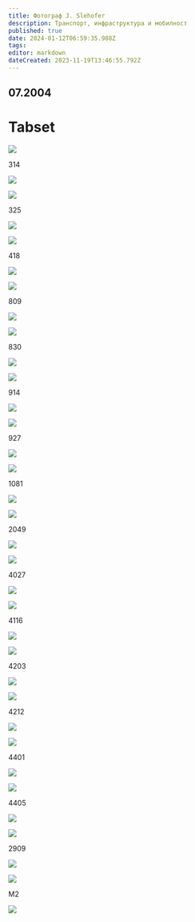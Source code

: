 ```yaml
---
title: Фотограф J. Slehofer
description: Транспорт, инфраструктура и мобилност
published: true
date: 2024-01-12T06:59:35.988Z
tags: 
editor: markdown
dateCreated: 2023-11-19T13:46:55.792Z
---
```


## 07.2004

# Tabset

![](https://drive.google.com/uc?id=149A-y7jNo3Kww2G1rX-5s316uiaANTJu)

314

![](https://drive.google.com/uc?id=149A-y7jNo3Kww2G1rX-5s316uiaANTJu)

![](https://drive.google.com/uc?id=1YquGSu-dDJ2w7XihRlC9A52Jg6h6k8HL)

325

![](https://drive.google.com/uc?id=1YquGSu-dDJ2w7XihRlC9A52Jg6h6k8HL)

![](https://drive.google.com/uc?id=1wyVC1_pDXG8UHVheMjPADMCiDCVXalAg)

418

![](https://drive.google.com/uc?id=1wyVC1_pDXG8UHVheMjPADMCiDCVXalAg)

![](https://drive.google.com/uc?id=1wwCYrtoiX1HOPAiquyN-M3uuEhpLfDxr)

809

![](https://drive.google.com/uc?id=1wwCYrtoiX1HOPAiquyN-M3uuEhpLfDxr)

![](https://drive.google.com/uc?id=10YHZFdt1EnYSemjASTr-I4Rq6kBKmL1o)

830

![](https://drive.google.com/uc?id=10YHZFdt1EnYSemjASTr-I4Rq6kBKmL1o)

![](https://drive.google.com/uc?id=15aD75wj22lZ0Vvv73J22apMJ2X8rtm5s)

914

![](https://drive.google.com/uc?id=15aD75wj22lZ0Vvv73J22apMJ2X8rtm5s)

![](https://drive.google.com/uc?id=1VCxE9d6yOhuXh9IRHQo8sJfyxxgzeHBY)

927

![](https://drive.google.com/uc?id=1VCxE9d6yOhuXh9IRHQo8sJfyxxgzeHBY)

![](https://drive.google.com/uc?id=1PVHBIYBjm9J2fW59e2Mfht__i6E-b8_8)

1081

![](https://drive.google.com/uc?id=1PVHBIYBjm9J2fW59e2Mfht__i6E-b8_8)

![](https://drive.google.com/uc?id=11dVyIhSlN-IR4H7sEWQoOp8_oWzgrCQw)

2049

![](https://drive.google.com/uc?id=11dVyIhSlN-IR4H7sEWQoOp8_oWzgrCQw)

![](https://drive.google.com/uc?id=1gujPwh-hbOkYLL-ghzQCAgnipQPy8sk0)

4027

![](https://drive.google.com/uc?id=1gujPwh-hbOkYLL-ghzQCAgnipQPy8sk0)

![](https://drive.google.com/uc?id=1gRHiAClqxkh_n-pZ7i5kdyir41G2y7b4)

4116

![](https://drive.google.com/uc?id=1gRHiAClqxkh_n-pZ7i5kdyir41G2y7b4)

![](https://drive.google.com/uc?id=1YcV0Vl-07ZIqR8U1xGbNwWg_lIzqhLpj)

4203

![](https://drive.google.com/uc?id=1YcV0Vl-07ZIqR8U1xGbNwWg_lIzqhLpj)

![](https://drive.google.com/uc?id=1ypZOV7k-y_TXLewAQq03r1LF3lORO7pJ)

4212

![](https://drive.google.com/uc?id=1ypZOV7k-y_TXLewAQq03r1LF3lORO7pJ)

![](https://drive.google.com/uc?id=1PxI_3hyHK1yq_50vWyULe_ejO-qPD3Ej)

4401

![](https://drive.google.com/uc?id=1PxI_3hyHK1yq_50vWyULe_ejO-qPD3Ej)

![](https://drive.google.com/uc?id=1w6TNTZ7RX1iwkPpnHAagyno3EChplEsb)

4405

![](https://drive.google.com/uc?id=1w6TNTZ7RX1iwkPpnHAagyno3EChplEsb)

![](https://drive.google.com/uc?id=1_ECgks7PkTHne1vLTepdMhV73WBderre)

2909

![](https://drive.google.com/uc?id=1_ECgks7PkTHne1vLTepdMhV73WBderre)

![](https://drive.google.com/uc?id=1JOZXPNqWey9z_TEVqkmLGZ6QcA8hmjOR)

M2

![](https://drive.google.com/uc?id=1JOZXPNqWey9z_TEVqkmLGZ6QcA8hmjOR)